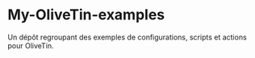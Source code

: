 # My-OliveTin-examples
Un dépôt regroupant des exemples de configurations, scripts et actions pour OliveTin.
